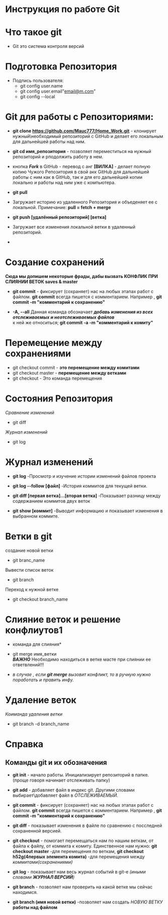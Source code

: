 # Инструкция по работе Git


# Что такое git
* Git это система контроля версий


# Подготовка Репозитория
 * Подпись пользователя: 
    * git config user.name
    * git config user.email"email@m.com"
    * git config --local

 # Git для работы с Репозиториями:

 * __git clone https://github.com/Mauc777/Home_Work.git__ -
клонирует нужный\необходимый репозиторий с GitHub и делает его локальным для дальнейшей работы над ним.

* __git cd имя_репозитория__ -
позволяет переместиться на нужный репозиторий и рподолжить работу в нем.

* кнопка __*Fork*__ в GitHub -
перевод с анг __[ВИЛКА]__ - делает полную копию Чужого Репозитория в свой акк GitHub для дальнейшей работы с ним как в GitHub, так и для его дальнейшей копии локально и работы над ним уже с компьютера. 

 * __git pull__
 - Загружает историю из удаленного Репозитория и объеденяет ее с локальной. Примечание: __pull = fetch + merge__

 * __git push  [удалённый репозиторий] [ветка]__ 
 - Загружает все изменения локальной ветки в удаленный репозиторий.    

 * 


# Создание сохранений 
__Сюда мы допишем некоторые фрады, дабы вызвать КОНФЛИК ПРИ СЛИЯНИИ ВЕТОК saves & master__ 

+ __git commit__ - фиксирует (сохраняет) нас на любых этапах работ с файлом.  __git commit__ всегда пишется с комментарием. Например , __git commit -m "комментарий к сохранению"__

+ __-A, --all__   Данная команда обозначает __*добавь изменения из всех отслеживаемых и неотслеживаемых файлов*__    
   к ней же относиться;
   __git commit -a -m "комментарий к комиту"__      


# Перемещение между сохранениями
* git checkout commit - 
__это перемещение между комитами__
* git checkout master - __перемещение между ветками__
* git checkout - Это команда перемещения  


# Состояния Репозитория
  *Сравнение изменений*
* git diff

*Журнал изменений*
* git log


# Журнал изменений
+ __git log__ 
 -Просмотр и изучение истории изменений файлов проекта

+ __git log --follow [файл]__
-История коммитов для текущей ветки.

+ __git diff [первая ветка]...[вторая ветка]__ 
-Показывает разницу между содержанием коммитов двух веток

+ __git show [коммит]__
-Выводит информацию и показывает изменения в выбранном коммите.


# Ветки в git
 создание новой ветки 
   * git branc_name

 Вывести список веток 
 * git branch 
 
 Переход к нужной ветке
  * git checkout branch_name


# Слияние веток и решение конфлиутов1
* команда для слияния*
* git merge имя_ветки  
__*ВАЖНО*__ Необходимо находиться в ветке масте при слиянии ее ответвлений!!!


 * *в случае , если  __git merge__ вызовит конфликт, то в ручную нужно поработать и править инфу.*


# Удаление веток 
*Коиманда удаления ветки*
* git branch -d branch_name

# Справка








## Команды git и их обозначения

+ __git init__ - начало работы. Инициализирует репозиторий в папке. (проще говоря начинает отслеживать папку)

+ __git add__  - добавляет файл в индекс git. Другими словами выбирает\добавляет файл в *ОТСЛЕЖИВАЕМЫЙ*.



+ __git commit__ - фиксирует (сохраняет) нас на любых этапах работ с файлом.  __git commit__ всегда пишется с комментарием. Например , __git commit -m "комментарий к сохранению"__



+ __git diff__ - показывает изменения в файле по сравнению с посследней сохраненной версией.


+ __git checkout__ - помогает перемещаться нам по нашим веткам, от файла к файлу, от коммита к комиту. Единственное нам нужно: __git checkout master__ -для перемещения по веткам, __git checkout h52g(4первых элемента комита)__ -для перемещения между *коммитами(сохранениями)*


+ __git log__ - показывает нам весь журнал событий в git-е *(иными словами __ЖУРНАЛ ВЕРСИЙ__)*


+ __git branch__ - позволяет нам проверить на какой ветке мы сейчас находимся.

+ __git branch (имя новой ветки)__  -позволяет нам создать *НОВУЮ ВЕТКУ* __работы над файлом__ 






